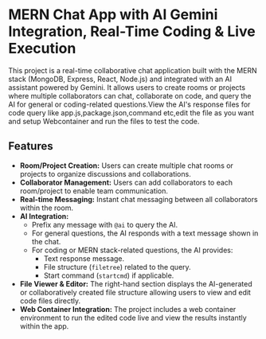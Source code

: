 # MERN Chat App with AI Gemini Integration, Real-Time Coding & Live Execution

This project is a real-time collaborative chat application built with the MERN stack (MongoDB, Express, React, Node.js) and integrated with an AI assistant powered by Gemini. It allows users to create rooms or projects where multiple collaborators can chat, collaborate on code, and query the AI for general or coding-related questions.View the AI's response files for code query like app.js,package.json,command etc,edit the file as you want and setup Webcontainer and run the files to test the code.

## Features

- **Room/Project Creation:** Users can create multiple chat rooms or projects to organize discussions and collaborations.
- **Collaborator Management:** Users can add collaborators to each room/project to enable team communication.
- **Real-time Messaging:** Instant chat messaging between all collaborators within the room.
- **AI Integration:**
  - Prefix any message with `@ai` to query the AI.
  - For general questions, the AI responds with a text message shown in the chat.
  - For coding or MERN stack-related questions, the AI provides:
    - Text response message.
    - File structure (`filetree`) related to the query.
    - Start command (`startcmd`) if applicable.
- **File Viewer & Editor:** The right-hand section displays the AI-generated or collaboratively created file structure allowing users to view and edit code files directly.
- **Web Container Integration:** The project includes a web container environment to run the edited code live and view the results instantly within the app.

